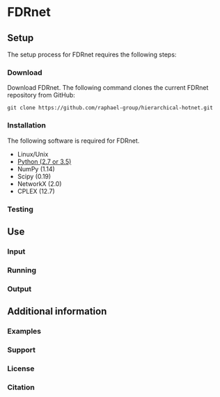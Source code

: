 # FDRnet


## Setup

The setup process for FDRnet requires the following steps:

### Download

Download FDRnet. The following command clones the current FDRnet repository from GitHub:

`git clone https://github.com/raphael-group/hierarchical-hotnet.git`

### Installation

The following software is required for FDRnet.

- Linux/Unix
- [Python (2.7 or 3.5)](www.python.org)
- NumPy (1.14)
- Scipy (0.19)
- NetworkX (2.0)
- CPLEX (12.7)

### Testing


## Use

### Input

### Running

### Output

## Additional information

### Examples

### Support

### License

### Citation
